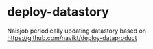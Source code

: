 # deploy-datastory
Naisjob periodically updating datastory based on https://github.com/navikt/deploy-dataproduct
